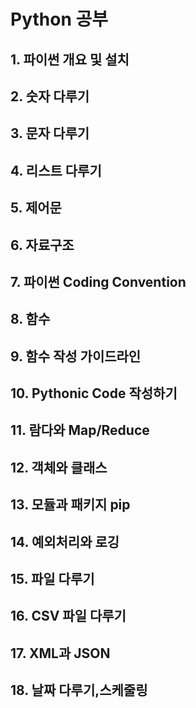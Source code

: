 # Python 공부

## 1. 파이썬 개요 및 설치 
## 2. 숫자 다루기 
## 3. 문자 다루기 
## 4. 리스트 다루기 
## 5. 제어문 
## 6. 자료구조 
## 7. 파이썬 Coding Convention 
## 8. 함수 
## 9. 함수 작성 가이드라인 
## 10. Pythonic Code 작성하기 
## 11. 람다와 Map/Reduce 
## 12. 객체와 클래스 
## 13. 모듈과 패키지 pip 
## 14. 예외처리와 로깅 
## 15. 파일 다루기 
## 16. CSV 파일 다루기 
## 17. XML과 JSON 
## 18. 날짜 다루기,스케줄링 
